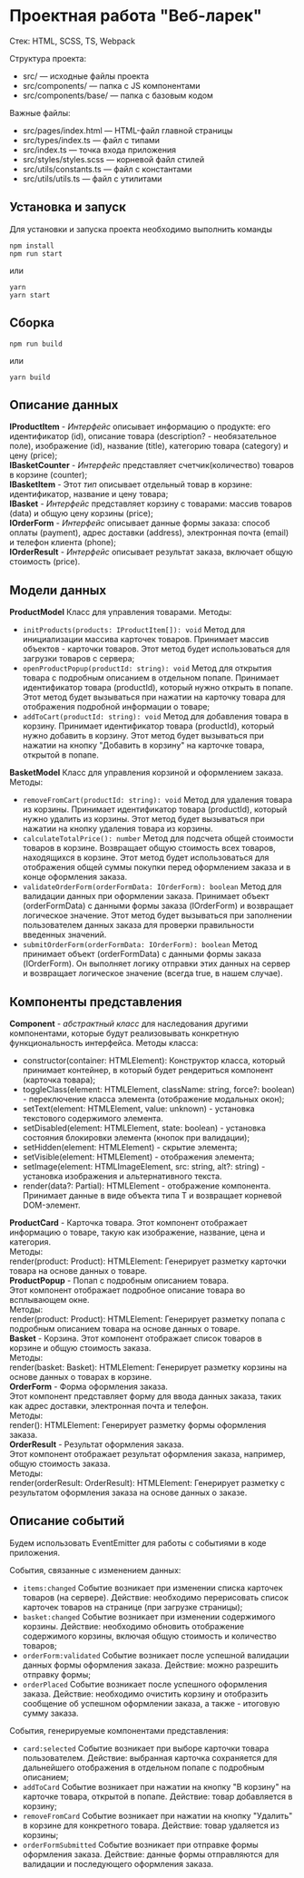 # Проектная работа "Веб-ларек"

Стек: HTML, SCSS, TS, Webpack

Структура проекта:
- src/ — исходные файлы проекта
- src/components/ — папка с JS компонентами
- src/components/base/ — папка с базовым кодом

Важные файлы:
- src/pages/index.html — HTML-файл главной страницы
- src/types/index.ts — файл с типами
- src/index.ts — точка входа приложения
- src/styles/styles.scss — корневой файл стилей
- src/utils/constants.ts — файл с константами
- src/utils/utils.ts — файл с утилитами

## Установка и запуск
Для установки и запуска проекта необходимо выполнить команды

```
npm install
npm run start
```

или

```
yarn
yarn start
```
## Сборка

```
npm run build
```

или

```
yarn build
```

## Описание данных
__IProductItem__ - _Интерфейс_ описывает информацию о продукте: его идентификатор (id), описание товара (description? - необязательное поле), изображение (id), название (title), категорию товара (category) и цену (price);  
__IBasketCounter__ - _Интерфейс_ представляет счетчик(количество) товаров в корзине (counter);  
__IBasketItem__ - Этот _тип_ описывает отдельный товар в корзине: идентификатор, название и цену товара;  
__IBasket__ - _Интерфейс_ представляет корзину с товарами: массив товаров (data) и общую цену корзины (price);  
__IOrderForm__ - _Интерфейс_ описывает данные формы заказа: способ оплаты (payment), адрес доставки (address), электронная почта (email) и телефон клиента (phone);  
__IOrderResult__ - _Интерфейс_ описывает результат заказа, включает общую стоимость (price).

## Модели данных 
__ProductModel__ Класс для управления товарами. Методы:
- `initProducts(products: IProductItem[]): void` Метод для инициализации массива карточек товаров. Принимает массив объектов - карточки товаров. Этот метод будет использоваться для загрузки товаров с сервера;
- `openProductPopup(productId: string): void` Метод для открытия товара с подробным описанием в отдельном попапе. Принимает идентификатор товара (productId), который нужно открыть в попапе. Этот метод будет вызываться при нажатии на карточку товара для отображения подробной информации о товаре;
- `addToCart(productId: string): void` Метод для добавления товара в корзину. Принимает идентификатор товара (productId), который нужно добавить в корзину. Этот метод будет вызываться при нажатии на кнопку "Добавить в корзину" на карточке товара, открытой в попапе.

__BasketModel__ Класс для управления корзиной и оформлением заказа. Методы:
- `removeFromCart(productId: string): void` Метод для удаления товара из корзины. Принимает идентификатор товара (productId), который нужно удалить из корзины. Этот метод будет вызываться при нажатии на кнопку удаления товара из корзины.
- `calculateTotalPrice(): number` Метод для подсчета общей стоимости товаров в корзине. Возвращает общую стоимость всех товаров, находящихся в корзине. Этот метод будет использоваться для отображения общей суммы покупки перед оформлением заказа и в конце оформления заказа.
- `validateOrderForm(orderFormData: IOrderForm): boolean` Метод для валидации данных при оформлении заказа. Принимает объект (orderFormData) с данными формы заказа (IOrderForm) и возвращает логическое значение. Этот метод будет вызываться при заполнении пользователем данных заказа для проверки правильности введенных значений.
-  `submitOrderForm(orderFormData: IOrderForm): boolean` Метод принимает объект (orderFormData) с данными формы заказа (IOrderForm). Он выполняет логику отправки этих данных на сервер и возвращает логическое значение (всегда true, в нашем случае).

## Компоненты представления
__Component<T>__ - _абстрактный класс_ для наследования другими компонентами, которые будут реализовывать конкретную функциональность интерфейса.
Методы класса:
- constructor(container: HTMLElement): Конструктор класса, который принимает контейнер, в который будет рендериться компонент (карточка товара);
- toggleClass(element: HTMLElement, className: string, force?: boolean) - переключение класса элемента (отображение модальных окон);
- setText(element: HTMLElement, value: unknown) - установка текстового содержимого элемента.
- setDisabled(element: HTMLElement, state: boolean) - установка состояния блокировки элемента (кнопок при валидации);
- setHidden(element: HTMLElement) - скрытие элемента;
- setVisible(element: HTMLElement) - отображения элемента;
- setImage(element: HTMLImageElement, src: string, alt?: string) - установка изображения и альтернативного текста.
- render(data?: Partial<T>): HTMLElement - отображение компонента. Принимает данные в виде объекта типа T и возвращает корневой DOM-элемент.

__ProductCard__ - Карточка товара. Этот компонент отображает информацию о товаре, такую как изображение, название, цена и категория.  
Методы:  
render(product: Product): HTMLElement: Генерирует разметку карточки товара на основе данных о товаре.  
__ProductPopup__ - Попап с подробным описанием товара.  
Этот компонент отображает подробное описание товара во всплывающем окне.  
Методы:  
render(product: Product): HTMLElement: Генерирует разметку попапа с подробным описанием товара на основе данных о товаре.  
__Basket__ - Корзина. Этот компонент отображает список товаров в корзине и общую стоимость заказа.  
Методы:  
render(basket: Basket): HTMLElement: Генерирует разметку корзины на основе данных о товарах в корзине.  
__OrderForm__ - Форма оформления заказа.  
Этот компонент представляет форму для ввода данных заказа, таких как адрес доставки, электронная почта и телефон.  
Методы:  
render(): HTMLElement: Генерирует разметку формы оформления заказа.  
__OrderResult__ - Результат оформления заказа.  
Этот компонент отображает результат оформления заказа, например, общую стоимость заказа.  
Методы:  
render(orderResult: OrderResult): HTMLElement: Генерирует разметку с результатом оформления заказа на основе данных о заказе.  

## Описание событий
Будем использовать EventEmitter для работы с событиями в коде приложения.

События, связанные с изменением данных:
- `items:changed` Событие возникает при изменении списка карточек товаров (на сервере). Действие: необходимо перерисовать список карточек товаров на странице (при загрузке страницы);
- `basket:changed` Событие возникает при изменении содержимого корзины. Действие: необходимо обновить отображение содержимого корзины, включая общую стоимость и количество товаров;
- `orderForm:validated` Событие возникает после успешной валидации данных формы оформления заказа. Действие: можно разрешить отправку формы;
- `orderPlaced` Событие возникает после успешного оформления заказа. Действие: необходимо очистить корзину и отобразить сообщение об успешном оформлении заказа, а также - итоговую сумму заказа.

Cобытия, генерируемые компонентами представления:
- `card:selected` Событие возникает при выборе карточки товара пользователем. Действие: выбранная карточка сохраняется для дальнейшего отображения в отдельном попапе с подробным описанием;
- `addToCard` Событие возникает при нажатии на кнопку "В корзину" на карточке товара, открытой в попапе. Действие: товар добавляется в корзину;
- `removeFromCard` Событие возникает при нажатии на кнопку "Удалить" в корзине для конкретного товара. Действие: товар удаляется из корзины;
- `orderFormSubmitted` Событие возникает при отправке формы оформления заказа. Действие: данные формы отправляются для валидации и последующего оформления заказа.
